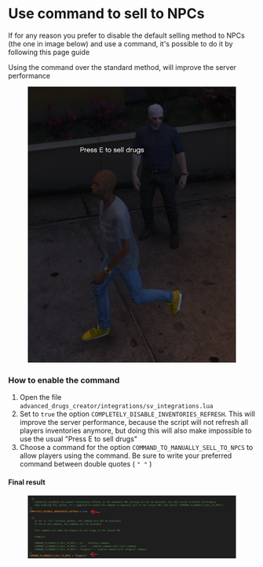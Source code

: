 # Use command to sell to NPCs

If for any reason you prefer to disable the default selling method to NPCs (the one in image below) and use a command, it's possible to do it by following this page guide

Using the command over the standard method, will improve the server performance

<figure><img src="../.gitbook/assets/immagine (1).png" alt=""><figcaption></figcaption></figure>

### How to enable the command

1. Open the file `advanced_drugs_creator/integrations/sv_integrations.lua`
2. Set to `true` the option `COMPLETELY_DISABLE_INVENTORIES_REFRESH`. This will improve the server performance, because the script will not refresh all players inventories anymore, but doing this will also make impossible to use the usual "Press E to sell drugs"
3. Choose a command for the option `COMMAND_TO_MANUALLY_SELL_TO_NPCS` to allow players using the command. Be sure to write your preferred command  between double quotes ( `" "` )

#### Final result

<figure><img src="../.gitbook/assets/immagine (1) (1).png" alt=""><figcaption></figcaption></figure>

